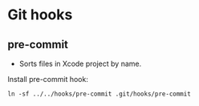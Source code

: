 # Git hooks

## pre-commit

- Sorts files in Xcode project by name.

Install pre-commit hook:

```
ln -sf ../../hooks/pre-commit .git/hooks/pre-commit
```
